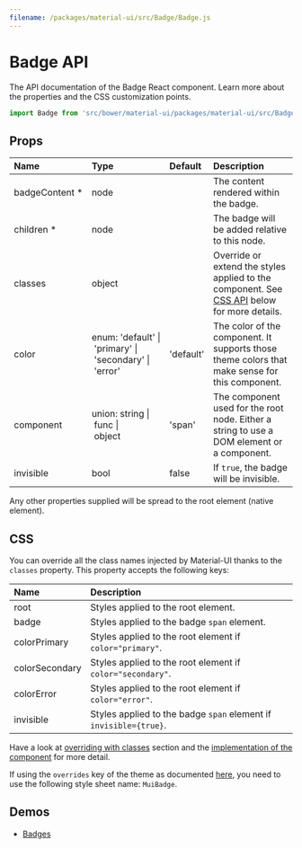 ```yaml
---
filename: /packages/material-ui/src/Badge/Badge.js
---
```


<!--- This documentation is automatically generated, do not try to edit it. -->

# Badge API

<p class="description">The API documentation of the Badge React component. Learn more about the properties and the CSS customization points.</p>

```js
import Badge from 'src/bower/material-ui/packages/material-ui/src/Badge';
```



## Props

| Name | Type | Default | Description |
|:-----|:-----|:--------|:------------|
| <span class="prop-name required">badgeContent *</span> | <span class="prop-type">node</span> |   | The content rendered within the badge. |
| <span class="prop-name required">children *</span> | <span class="prop-type">node</span> |   | The badge will be added relative to this node. |
| <span class="prop-name">classes</span> | <span class="prop-type">object</span> |   | Override or extend the styles applied to the component. See [CSS API](#css-api) below for more details. |
| <span class="prop-name">color</span> | <span class="prop-type">enum:&nbsp;'default'&nbsp;&#124;<br>&nbsp;'primary'&nbsp;&#124;<br>&nbsp;'secondary'&nbsp;&#124;<br>&nbsp;'error'<br></span> | <span class="prop-default">'default'</span> | The color of the component. It supports those theme colors that make sense for this component. |
| <span class="prop-name">component</span> | <span class="prop-type">union:&nbsp;string&nbsp;&#124;<br>&nbsp;func&nbsp;&#124;<br>&nbsp;object<br></span> | <span class="prop-default">'span'</span> | The component used for the root node. Either a string to use a DOM element or a component. |
| <span class="prop-name">invisible</span> | <span class="prop-type">bool</span> | <span class="prop-default">false</span> | If `true`, the badge will be invisible. |

Any other properties supplied will be spread to the root element (native element).

## CSS

You can override all the class names injected by Material-UI thanks to the `classes` property.
This property accepts the following keys:


| Name | Description |
|:-----|:------------|
| <span class="prop-name">root</span> | Styles applied to the root element.
| <span class="prop-name">badge</span> | Styles applied to the badge `span` element.
| <span class="prop-name">colorPrimary</span> | Styles applied to the root element if `color="primary"`.
| <span class="prop-name">colorSecondary</span> | Styles applied to the root element if `color="secondary"`.
| <span class="prop-name">colorError</span> | Styles applied to the root element if `color="error"`.
| <span class="prop-name">invisible</span> | Styles applied to the badge `span` element if `invisible={true}`.

Have a look at [overriding with classes](/customization/overrides/#overriding-with-classes) section
and the [implementation of the component](https://github.com/mui-org/material-ui/tree/master/packages/material-ui/src/Badge/Badge.js)
for more detail.

If using the `overrides` key of the theme as documented
[here](/customization/themes/#customizing-all-instances-of-a-component-type),
you need to use the following style sheet name: `MuiBadge`.

## Demos

- [Badges](/demos/badges/)

